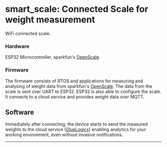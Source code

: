 smart_scale: Connected Scale for weight measurement
======

WiFi connected scale.


### Hardware

ESP32 Microcontroller, sparkfun's [OpenScale](https://www.sparkfun.com/products/13261).

### Firmware

The firmware consists of RTOS and applications for measuring and analysing of weight data from sparkfun's [OpenScale](https://www.sparkfun.com/products/13261). 
The data from the scale is sent over UART to ESP32. ESP32 is also able to configure the scale. It connects to a cloud service and provides weight data over MQTT.

## Software

Immediately after connecting, the device starts to send the measured weights to the cloud service ([GlueLogics](https://github.com/eptecon/gluelogics)) enabling analytics for your working environment, even without invasive notifications.

---
